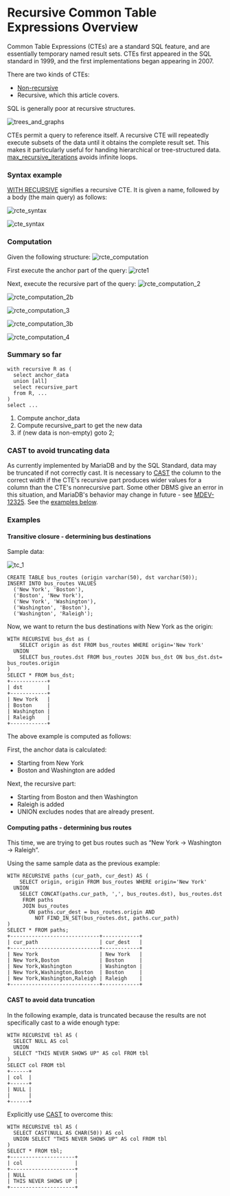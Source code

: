 
# Recursive Common Table Expressions Overview

Common Table Expressions (CTEs) are a standard SQL feature, and are essentially temporary named result sets. CTEs first appeared in the SQL standard in 1999, and the first implementations began appearing in 2007.


There are two kinds of CTEs:


* [Non-recursive](non-recursive-common-table-expressions-overview.md)
* Recursive, which this article covers.


SQL is generally poor at recursive structures.


![trees_and_graphs](../../../../../../.gitbook/assets/recursive-common-table-expressions-overview/+image/trees_and_graphs.png "trees_and_graphs")


CTEs permit a query to reference itself. A recursive CTE will repeatedly execute subsets of the data until it obtains the complete result set. This makes it particularly useful for handing hierarchical or tree-structured data. [max_recursive_iterations](../../../../../../server-usage/replication-cluster-multi-master/optimization-and-tuning/system-variables/server-system-variables.md#max_recursive_iterations) avoids infinite loops.


### Syntax example


[WITH RECURSIVE](../../../../geographic-geometric-features/geometry-relations/within.md) signifies a recursive CTE. It is given a name, followed by a body (the main query) as follows:


![rcte_syntax](../../../../../../.gitbook/assets/recursive-common-table-expressions-overview/+image/rcte_syntax.png "rcte_syntax")


![cte_syntax](../../../../../../.gitbook/assets/recursive-common-table-expressions-overview/+image/cte_syntax.png "cte_syntax")


### Computation


Given the following structure:
![rcte_computation](../../../../../../.gitbook/assets/recursive-common-table-expressions-overview/+image/rcte_computation.png "rcte_computation")


First execute the anchor part of the query:
![rcte1](../../../../../../.gitbook/assets/recursive-common-table-expressions-overview/+image/rcte1.png "rcte1")


Next, execute the recursive part of the query:
![rcte_computation_2](../../../../../../.gitbook/assets/recursive-common-table-expressions-overview/+image/rcte_computation_2.png "rcte_computation_2")


![rcte_computation_2b](../../../../../../.gitbook/assets/recursive-common-table-expressions-overview/+image/rcte_computation_2b.png "rcte_computation_2b")


![rcte_computation_3](../../../../../../.gitbook/assets/recursive-common-table-expressions-overview/+image/rcte_computation_3.png "rcte_computation_3")


![rcte_computation_3b](../../../../../../.gitbook/assets/recursive-common-table-expressions-overview/+image/rcte_computation_3b.png "rcte_computation_3b")


![rcte_computation_4](../../../../../../.gitbook/assets/recursive-common-table-expressions-overview/+image/rcte_computation_4.png "rcte_computation_4")


### Summary so far


```
with recursive R as (
  select anchor_data
  union [all]
  select recursive_part
  from R, ...
)
select ...
```

1. Compute anchor_data
1. Compute recursive_part to get the new data
1. if (new data is non-empty) goto 2;


### CAST to avoid truncating data


As currently implemented by MariaDB and by the SQL Standard, data may be truncated if not correctly cast. It is necessary to [CAST](../../../built-in-functions/string-functions/cast.md) the column to the correct width if the CTE's recursive part produces wider values for a column than the CTE's nonrecursive part. Some other DBMS give an error in this situation, and MariaDB's behavior may change in future - see [MDEV-12325](https://jira.mariadb.org/browse/MDEV-12325). See the [examples below](#cast-to-avoid-data-truncation).


### Examples


#### Transitive closure - determining bus destinations


Sample data:


![tc_1](../../../../../../.gitbook/assets/recursive-common-table-expressions-overview/+image/tc_1.png "tc_1")


```
CREATE TABLE bus_routes (origin varchar(50), dst varchar(50));
INSERT INTO bus_routes VALUES 
  ('New York', 'Boston'), 
  ('Boston', 'New York'), 
  ('New York', 'Washington'), 
  ('Washington', 'Boston'), 
  ('Washington', 'Raleigh');
```

Now, we want to return the bus destinations with New York as the origin:


```
WITH RECURSIVE bus_dst as ( 
    SELECT origin as dst FROM bus_routes WHERE origin='New York' 
  UNION
    SELECT bus_routes.dst FROM bus_routes JOIN bus_dst ON bus_dst.dst= bus_routes.origin 
) 
SELECT * FROM bus_dst;
+------------+
| dst        |
+------------+
| New York   |
| Boston     |
| Washington |
| Raleigh    |
+------------+
```

The above example is computed as follows:


First, the anchor data is calculated:


* Starting from New York
* Boston and Washington are added


Next, the recursive part:


* Starting from Boston and then Washington
* Raleigh is added
* UNION excludes nodes that are already present.


#### Computing paths - determining bus routes


This time, we are trying to get bus routes such as “New York -> Washington -> Raleigh”.


Using the same sample data as the previous example:


```
WITH RECURSIVE paths (cur_path, cur_dest) AS (
    SELECT origin, origin FROM bus_routes WHERE origin='New York' 
  UNION
    SELECT CONCAT(paths.cur_path, ',', bus_routes.dst), bus_routes.dst 
     FROM paths
     JOIN bus_routes 
       ON paths.cur_dest = bus_routes.origin AND 
         NOT FIND_IN_SET(bus_routes.dst, paths.cur_path)
) 
SELECT * FROM paths;
+-----------------------------+------------+
| cur_path                    | cur_dest   |
+-----------------------------+------------+
| New York                    | New York   |
| New York,Boston             | Boston     |
| New York,Washington         | Washington |
| New York,Washington,Boston  | Boston     |
| New York,Washington,Raleigh | Raleigh    |
+-----------------------------+------------+
```

#### CAST to avoid data truncation


In the following example, data is truncated because the results are not specifically cast to a wide enough type:


```
WITH RECURSIVE tbl AS (
  SELECT NULL AS col
  UNION
  SELECT "THIS NEVER SHOWS UP" AS col FROM tbl
)
SELECT col FROM tbl
+------+
| col  |
+------+
| NULL |
|      |
+------+
```

Explicitly use [CAST](../../../built-in-functions/string-functions/cast.md) to overcome this:


```
WITH RECURSIVE tbl AS (
  SELECT CAST(NULL AS CHAR(50)) AS col
  UNION SELECT "THIS NEVER SHOWS UP" AS col FROM tbl
)  
SELECT * FROM tbl;
+---------------------+
| col                 |
+---------------------+
| NULL                |
| THIS NEVER SHOWS UP |
+---------------------+
```
